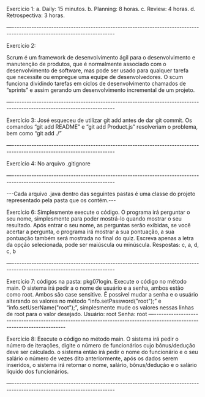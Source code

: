 Exercício 1:
a. Daily: 15 minutos.
b. Planning: 8 horas.
c. Review: 4 horas.
d. Retrospectiva: 3 horas.

—------------------------------------------------------------------------------------------------------------------------

Exercício 2:

Scrum é um framework de desenvolvimento ágil para o desenvolvimento e manutenção de produtos, que é normalmente associado com o desenvolvimento de software, mas pode ser usado para qualquer tarefa que necessite ou empregue uma equipe de desenvolvedores. O scum funciona dividindo tarefas em ciclos de desenvolvimento chamados de “sprints”  e assim gerando um desenvolvimento incremental de um projeto.

—------------------------------------------------------------------------------------------------------------------------

Exercício 3:
José esqueceu de utilizar git add antes de dar git commit. Os comandos “git add README” e “git add Product.js” resolveriam o problema, bem como “git add ./”

—------------------------------------------------------------------------------------------------------------------------

Exercício 4:
No arquivo .gitignore 

—------------------------------------------------------------------------------------------------------------------------


---Cada arquivo .java dentro das seguintes pastas é uma classe do projeto representado pela pasta que os contém.---

Exercício 6:
Simplesmente execute o código. O programa irá perguntar o seu nome,  simplesmente para poder mostrá-lo quando mostrar o seu resultado. Após entrar o seu nome, as perguntas serão exibidas, se você acertar a pergunta, o programa irá mostrar a sua pontuação, a sua pontuação também será mostrada no final do quiz.
Escreva apenas a letra da opção selecionada, pode ser maiúscula ou minúscula.
Respostas: c, a, d, c, b

—------------------------------------------------------------------------------------------------------------------------

Exercício 7:
códigos na pasta: pkg07login.
Execute o código no método main. O sistema irá pedir a o nome de usuário e a senha, ambos estão como root. Ambos são case sensitive. É possível mudar a senha e o usuário alterando os valores no método “info.setPassword("root");”  e  “info.setUserName("root");”, simplesmente mude os valores nessas linhas de root para o valor desejado.
Usuário: root
Senha: root
—------------------------------------------------------------------------------------------------------------------------

Exercício 8:
Execute o código no método main. O sistema irá pedir o número de iterações, digite o número de funcionários cujo bônus/dedução deve ser calculado. o sistema então irá pedir o nome do funcionário e o seu salário o número de vezes dito anteriormente, após  os dados serem inseridos, o sistema irá retornar o nome, salário, bônus/dedução e o salário líquido dos funcionários. 

—------------------------------------------------------------------------------------------------------------------------
